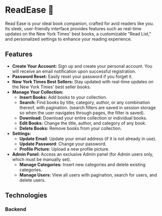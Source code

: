# ReadEase 📕
Read Ease is your ideal book companion, crafted for avid readers like you. Its sleek, user-friendly interface provides features such as real-time updates on the New York Times' best books, a customizable "Read List," and personalized settings to enhance your reading experience.


## Features
- **Create Your Account:**  Sign up and create your personal account. You will receive an email notification upon successful registration.
- **Password Reset:**  Easily reset your password if you forget it.
- **New York Times Best Sellers:**  Stay updated with real-time updates on the New York Times' best seller books.
- **Manage Your Collection:** 
  - **Insert Books:** Add books to your collection.
  - **Search:** Find books by title, category, author, or any combination thereof, with pagination.
   (search filters are saved in session storage so when the user navigates through pages, the filter is saved).
  - **Download:** Download your entire collection or individual books.
  - **Edit Books:** Change the title, author, and category of any book.
  - **Delete Books:** Remove books from your collection.
- **Settings:**
  - **Update Email**: Update your email address (if it is not already in use).
  - **Update Password**: Change your password.
  - **Profile Picture**: Upload a new profile picture.
- **Admin Panel:**  Access an exclusive Admin panel (for Admin users only, which must be manually set).
  - **Manage Categories:** Insert new categories and delete existing categories.
  - **Manage Users:** View all users with pagination, search for users, and delete users.

## Technologies
### Backend

